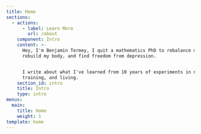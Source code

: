 ```yaml
---
title: Home
sections:
  - actions:
      - label: Learn More
        url: /about
    component: Intro
    content: >-
      Hey, I'm Benjamin Tormey, I quit a mathematics PhD to rebalance my life,
      rebuild my body, and find freedom from depression.


      I write about what I've learned from 10 years of experiments in nutrition,
      training, and living.
    section_id: intro
    title: Intro
    type: intro
menus:
  main:
    title: Home
    weight: 1
template: home
---
```



